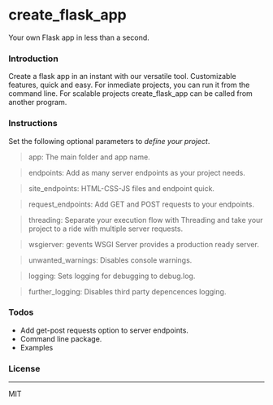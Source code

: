 # create_flask_app
Your own Flask app in less than a second.

### Introduction

Create a flask app in an instant with our versatile tool. Customizable features, quick and easy.
For inmediate projects, you can run it from the command line. For scalable projects create_flask_app can be called from another program.


### Instructions

Set the following optional parameters to _define your project_.

  >app: The main folder and app name.
  
  >endpoints: Add as many server endpoints as your project needs.
  
  >site_endpoints: HTML-CSS-JS files and endpoint quick.
  
  >request_endpoints: Add GET and POST requests to your endpoints.
  
  >threading: Separate your execution flow with Threading and take your project to a ride with multiple server requests.
  
  >wsgierver: gevents WSGI Server provides a production ready server.
  
  >unwanted_warnings: Disables console warnings.
  
  >logging: Sets logging for debugging to debug.log.
  
  >further_logging: Disables third party depencences logging.


### Todos

* Add get-post requests option to server endpoints.
* Command line package.
* Examples

### License
----

MIT
